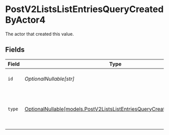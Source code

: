 # PostV2ListsListEntriesQueryCreatedByActor4

The actor that created this value.


## Fields

| Field                                                                                                                                  | Type                                                                                                                                   | Required                                                                                                                               | Description                                                                                                                            |
| -------------------------------------------------------------------------------------------------------------------------------------- | -------------------------------------------------------------------------------------------------------------------------------------- | -------------------------------------------------------------------------------------------------------------------------------------- | -------------------------------------------------------------------------------------------------------------------------------------- |
| `id`                                                                                                                                   | *OptionalNullable[str]*                                                                                                                | :heavy_minus_sign:                                                                                                                     | An ID to identify the actor.                                                                                                           |
| `type`                                                                                                                                 | [OptionalNullable[models.PostV2ListsListEntriesQueryCreatedByActorType4]](../models/postv2listslistentriesquerycreatedbyactortype4.md) | :heavy_minus_sign:                                                                                                                     | The type of actor. [Read more information on actor types here](/docs/actors).                                                          |